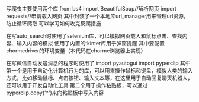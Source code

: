 写爬虫主要使用两个库
from bs4 import BeautifulSoup//解析网页
import requests//申请载入网页
其中封装了一个本地库url_manager用来管理url资源，防止循环爬取
可以学习如何攻克反爬措施

在写auto_search时使用了selenium库，可以模拟网页载入和鼠标点击、查找内容、输入内容的模拟
使用了内置的tkinter库用于弹窗提醒
其中要配置chormedriver的环境变量（本代码在chorme浏览器上实现）

在写微信自动发送消息的程序时使用了
import pyautogui
import pyperclip
其中第一个是用于自动化计算机行为的库，可以用来操作鼠标和键盘，模拟人类的输入方式，比如移动鼠标、点击按钮、输入文本等，在这里用于自动回复聊天机器人，还可以用于开发自动化工具
第二个用于操作粘贴板，可以通过pyperclip.copy('*')来向粘贴板中写入内容